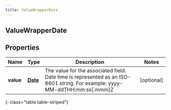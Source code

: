 ```yaml
---
title: ValueWrapperDate
---
```

## ValueWrapperDate

## Properties

|Name | Type | Description | Notes|
|------------ | ------------- | ------------- | -------------|
| **value** | [**Date**](Date.html) | The value for the associated field. Date time is represented as an ISO-8601 string. For example: yyyy-MM-ddTHH:mm:ss[.mmm]Z | [optional] |
{: class="table table-striped"}


